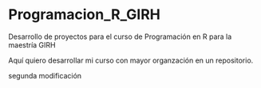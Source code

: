 # Programacion_R_GIRH

Desarrollo de proyectos para el curso de Programación en R para la maestría GIRH

Aquí quiero desarrollar mi curso con mayor organzación en un repositorio.

segunda modificación
